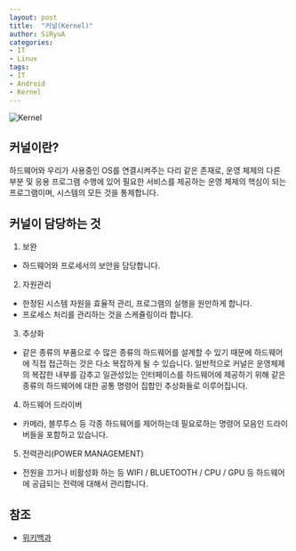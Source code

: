 ```yaml
---
layout: post
title:  "커널(Kernel)"
author: SiRyuA
categories:
- IT
- Linux
tags:
- IT
- Android
- Kernel
---
```


![Kernel](http://postfiles9.naver.net/MjAxNzA1MDdfMTYg/MDAxNDk0MTQ5Mzc1Njgw.9sqyjQdCtD3_NsnEi2IFAQr-_g5q2BnN4xAnCnQC8zAg.9uazTVV99nLa5pepP4Bk7pwLvUix4Xp3JCy_XzYXqc4g.PNG.searphiel9/400px-Kernel_Layout.svg.png?type=w966)


## 커널이란?
하드웨어와 우리가 사용중인 OS를 연결시켜주는 다리 같은 존재로, 운영 체제의 다른 부분 및 응용 프로그램 수행에 있어 필요한 서비스를 제공하는 운영 체제의 핵심이 되는 프로그램이며, 시스템의 모든 것을 통제합니다.


## 커널이 담당하는 것
1. 보완
 * 하드웨어와 프로세서의 보안을 담당합니다.
2. 자원관리
 * 한정된 시스템 자원을 효율적 관리, 프로그램의 실행을 원만하게 합니다.
 * 프로세스 처리를 관리하는 것을 스케쥴링이라 합니다.
3. 추상화
 * 같은 종류의 부품으로 수 많은 종류의 하드웨어를 설계할 수 있기 때문에 하드웨어에 직접 접근하는 것은 다소 복잡하게 될 수 있습니다. 일반적으로 커널은 운영체제의 복잡한 내부를 감추고 일관성있는 인터페이스를 하드웨어에 제공하기 위해 같은 종류의 하드웨어에 대한 공통 명령어 집합인 추상화들로 이루어집니다.
4. 하드웨어 드라이버
 * 카메라, 블루투스 등 각종 하드웨어를 제어하는데 필요로하는 명령어 모음인 드라이버들을 포함하고 있습니다.
5. 전력관리(POWER MANAGEMENT)
 * 전원을 끄거나 비활성화 하는 등 WIFI / BLUETOOTH / CPU / GPU 등 하드웨어에 공급되는 전력에 대해서 관리합니다.


## 참조
* [위키백과](https://ko.wikipedia.org/wiki/%EC%BB%A4%EB%84%90_(%EC%BB%B4%ED%93%A8%ED%8C%85))
